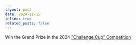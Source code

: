 ```yaml
---
layout: post
date: 2024-11-15
inline: true
related_posts: false
---
```


Win the Grand Prize in the 2024 ["Challenge Cup" Competition](http://www.tiaozhanbei.net/)
